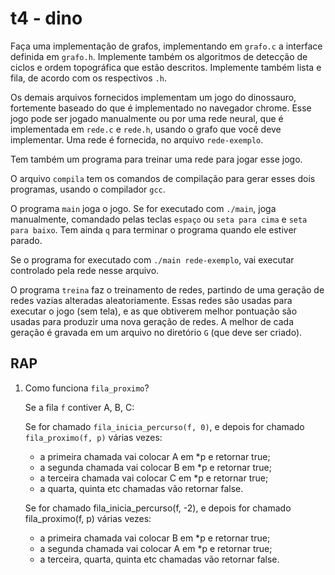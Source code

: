 # t4 - dino

Faça uma implementação de grafos, implementando em `grafo.c` a interface definida em `grafo.h`.
Implemente também os algoritmos de detecção de ciclos e ordem topográfica que estão descritos.
Implemente também lista e fila, de acordo com os respectivos `.h`.

Os demais arquivos fornecidos implementam um jogo do dinossauro, fortemente baseado do que é implementado no navegador chrome.
Esse jogo pode ser jogado manualmente ou por uma rede neural, que é implementada em `rede.c` e `rede.h`, usando o grafo que você deve implementar.
Uma rede é fornecida, no arquivo `rede-exemplo`.

Tem também um programa para treinar uma rede para jogar esse jogo.

O arquivo `compila` tem os comandos de compilação para gerar esses dois programas, usando o compilador `gcc`.

O programa `main` joga o jogo. Se for executado com `./main`, joga manualmente, comandado pelas teclas `espaço` ou `seta para cima` e `seta para baixo`. Tem ainda `q` para terminar o programa quando ele estiver parado.

Se o programa for executado com `./main rede-exemplo`, vai executar controlado pela rede nesse arquivo.

O programa `treina` faz o treinamento de redes, partindo de uma geração de redes vazias alteradas aleatoriamente. Essas redes são usadas para executar o jogo (sem tela), e as que obtiverem melhor pontuação são usadas para produzir uma nova geração de redes.
A melhor de cada geração é gravada em um arquivo no diretório `G` (que deve ser criado).

## RAP

1. Como funciona `fila_proximo`?

   Se a fila `f` contiver A, B, C:

   Se for chamado `fila_inicia_percurso(f, 0)`, e depois for chamado `fila_proximo(f, p)` várias vezes:
   - a primeira chamada vai colocar A em *p e retornar true;
   - a segunda chamada vai colocar B em *p e retornar true;
   - a terceira chamada vai colocar C em *p e retornar true;
   - a quarta, quinta etc chamadas vão retornar false.

   Se for chamado fila_inicia_percurso(f, -2), e depois for chamado fila_proximo(f, p) várias vezes:
   - a primeira chamada vai colocar B em *p e retornar true;
   - a segunda chamada vai colocar A em *p e retornar true;
   - a terceira, quarta, quinta etc chamadas vão retornar false.
